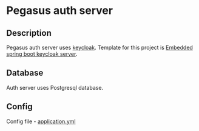 # Pegasus auth server

## Description
Pegasus auth server uses [keycloak](https://www.keycloak.org/). Template for this project is [Embedded spring boot keycloak server](https://github.com/thomasdarimont/embedded-spring-boot-keycloak-server).

## Database
Auth server uses Postgresql database.

## Config
Config file - [application.yml](src/main/resources/application.yml)

